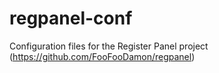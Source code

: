# regpanel-conf
Configuration files for the Register Panel project (https://github.com/FooFooDamon/regpanel)
